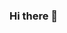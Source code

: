 ### Hi there 👋

<!--
**Mrjha2014/Mrjha2014** is a ✨ _special_ ✨ repository because its `README.md` (this file) appears on your GitHub profile.

Here are some ideas to get you started:

- 🔭 I’m currently working on data forensic
- 🌱 I’m currently learning cyber security
- 👯 I’m looking to collaborate on digital forensic
- 🤔 I’m looking for help with college peers
- 💬 Ask me about cyber security
- 📫 How to reach me: ...
- 😄 Pronouns: ...
- ⚡ Fun fact: ...
-->
